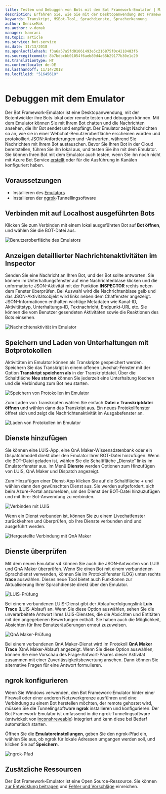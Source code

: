 ```yaml
---
title: Testen und Debuggen von Bots mit dem Bot Framework-Emulator | Microsoft-Dokumentation
description: Erfahren Sie, wie Sie mit der Desktopanwendung Bot Framework-Emulator Bots prüfen, testen und debuggen.
keywords: Transkript, MSBot-Tool, Sprachdienste, Spracherkennung
author: DeniseMak
ms.author: v-demak
manager: kamrani
ms.topic: article
ms.service: bot-service
ms.date: 11/13/2018
ms.openlocfilehash: f3a6a57a5fd01061493e5c216875f0c4210483f6
ms.sourcegitcommit: 8b7bdbcbb01054f6aeb80d4a65b29177b30e1c20
ms.translationtype: HT
ms.contentlocale: de-DE
ms.lasthandoff: 11/14/2018
ms.locfileid: "51645610"
---
```

# <a name="debug-with-the-emulator"></a>Debuggen mit dem Emulator

Der Bot Framework-Emulator ist eine Desktopanwendung, mit der Botentwickler ihre Bots lokal oder remote testen und debuggen können. Mit dem Emulator können Sie mit Ihrem Bot chatten und die Nachrichten ansehen, die Ihr Bot sendet und empfängt. Der Emulator zeigt Nachrichten so an, wie sie in einer Webchat-Benutzeroberfläche erscheinen würden und protokolliert JSON-Anforderungen und -Antworten, während Sie Nachrichten mit Ihrem Bot austauschen. Bevor Sie Ihren Bot in der Cloud bereitstellen, führen Sie ihn lokal aus, und testen Sie ihn mit dem Emulator. Sie können Ihren Bot mit dem Emulator auch testen, wenn Sie ihn noch nicht mit Azure Bot Service [erstellt](./bot-service-quickstart.md) oder für die Ausführung in Kanälen konfiguriert haben.

## <a name="prerequisites"></a>Voraussetzungen
- Installieren des [Emulators](https://aka.ms/Emulator-wiki-getting-started)
- Installieren der [ngrok][ngrokDownload]-Tunnellingsoftware

## <a name="connect-to-a-bot-running-on-localhost"></a>Verbinden mit auf Localhost ausgeführten Bots

Klicken Sie zum Verbinden mit einem lokal ausgeführten Bot auf **Bot öffnen**, und wählen Sie die BOT-Datei aus. 

![Benutzeroberfläche des Emulators](media/emulator-v4/emulator-welcome.png)

## <a name="view-detailed-message-activity-with-the-inspector"></a>Anzeigen detaillierter Nachrichtenaktivitäten im Inspector

Senden Sie eine Nachricht an Ihren Bot, und der Bot sollte antworten. Sie können im Unterhaltungsfenster auf eine Nachrichtenblase klicken und die unformatierte JSON-Aktivität mit der Funktion **INSPECTOR** rechts neben dem Fenster überprüfen. Bei Auswahl wird die Nachrichtenblase gelb und das JSON-Aktivitätsobjekt wird links neben dem Chatfenster angezeigt. JSON-Informationen enthalten wichtige Metadaten wie Kanal-ID, Aktivitätstyp, Unterhaltungs-ID, Textnachricht, Endpunkt-URL etc. Sie können die vom Benutzer gesendeten Aktivitäten sowie die Reaktionen des Bots einsehen. 

![Nachrichtenaktivität im Emulator](media/emulator-v4/emulator-view-message-activity-02.png)

## <a name="save-and-load-conversations-with-bot-transcripts"></a>Speichern und Laden von Unterhaltungen mit Botprotokollen

Aktivitäten im Emulator können als Transkripte gespeichert werden. Speichern Sie das Transkript in einem offenen Livechat-Fenster mit der Option **Transkript speichern als** in der Transkriptdatei. Über die Schaltfläche **Neu starten** können Sie jederzeit eine Unterhaltung löschen und die Verbindung zum Bot neu starten.  

![Speichern von Protokollen im Emulator](media/emulator-v4/emulator-live-chat.png)

Zum Laden von Transkripten wählen Sie einfach **Datei > Transkriptdatei öffnen** und wählen dann das Transkript aus. Ein neues Protokollfenster öffnet sich und zeigt die Nachrichtenaktivität im Ausgabefenster an. 

![Laden von Protokollen im Emulator](media/emulator-v4/emulator-load-transcript.png)

## <a name="add-services"></a>Dienste hinzufügen 

Sie können eine LUIS-App, eine QnA Maker-Wissensdatenbank oder ein Dispatchmodell direkt über den Emulator Ihrer BOT-Datei hinzufügen. Wenn die BOT-Datei geladen ist, wählen Sie die Schaltfläche „Dienste“ links im Emulatorfenster aus. Im Menü **Dienste** werden Optionen zum Hinzufügen von LUIS, QnA Maker und Dispatch angezeigt. 

Zum Hinzufügen einer Dienst-App klicken Sie auf die Schaltfläche **+** und wählen dann den gewünschten Dienst aus. Sie werden aufgefordert, sich beim Azure-Portal anzumelden, um den Dienst der BOT-Datei hinzuzufügen und mit Ihrer Bot-Anwendung zu verbinden. 

![Verbinden mit LUIS](media/emulator-v4/emulator-connect-luis-btn.png)

Wenn ein Dienst verbunden ist, können Sie zu einem Livechatfenster zurückkehren und überprüfen, ob Ihre Dienste verbunden sind und ausgeführt werden. 

![Hergestellte Verbindung mit QnA Maker](media/emulator-v4/emulator-view-message-activity.png)

## <a name="inspect-services"></a>Dienste überprüfen

Mit dem neuen Emulator v4 können Sie auch die JSON-Antworten von LUIS und QnA Maker überprüfen. Wenn Sie einen Bot mit einem verbundenen Sprachdienst verwenden, können Sie im Protokollfenster (LOG) unten rechts **trace** auswählen. Dieses neue Tool bietet auch Funktionen zur Aktualisierung Ihrer Sprachdienste direkt über den Emulator. 

![LUIS-Prüfung](media/emulator-v4/emulator-luis-inspector.png)

Bei einem verbundenen LUIS-Dienst gibt der Ablaufverfolgungslink **Luis Trace** (LUIS-Ablauf) an. Wenn Sie diese Option auswählen, sehen Sie die unverarbeitete Antwort Ihres LUIS-Dienstes, die die Absichten und Entitäten mit den angegebenen Bewertungen enthält. Sie haben auch die Möglichkeit, Absichten für Ihre Benutzeräußerungen erneut zuzuweisen. 

![QnA Maker-Prüfung](media/emulator-v4/emulator-qna-inspector.png)

Bei einem verbundenen QnA Maker-Dienst wird im Protokoll **QnA Maker Trace** (QnA Maker-Ablauf) angezeigt. Wenn Sie diese Option auswählen, können Sie eine Vorschau des Frage-Antwort-Paares dieser Aktivität zusammen mit einer Zuverlässigkeitsbewertung ansehen. Dann können Sie alternative Fragen für eine Antwort formulieren.

## <a name="configure-ngrok"></a>ngrok konfigurieren

Wenn Sie Windows verwenden, den Bot Framework-Emulator hinter einer Firewall oder einer anderen Netzwerkgrenze ausführen und eine Verbindung zu einem Bot herstellen möchten, der remote gehostet wird, müssen Sie die Tunnelingsoftware **ngrok** installieren und konfigurieren. Der Bot Framework-Emulator ist umfassend in die ngrok-Tunnelingsoftware (entwickelt von [inconshreveable][inconshreveable]) integriert und kann diese bei Bedarf automatisch starten.

Öffnen Sie die **Emulatoreinstellungen**, geben Sie den ngrok-Pfad ein, wählen Sie aus, ob ngrok für lokale Adressen umgangen werden soll, und klicken Sie auf **Speichern**.

![ngrok-Pfad](media/emulator-v4/emulator-ngrok-path.png)

## <a name="additional-resources"></a>Zusätzliche Ressourcen

Der Bot Framework-Emulator ist eine Open Source-Ressource. Sie können [zur Entwicklung beitragen][EmulatorGithubContribute] und [ Fehler und Vorschläge][EmulatorGithubBugs] einreichen.



[EmulatorGithubContribute]: https://github.com/Microsoft/BotFramework-Emulator/wiki/How-to-Contribute
[EmulatorGithubBugs]: https://github.com/Microsoft/BotFramework-Emulator/wiki/Submitting-Bugs-%26-Suggestions

[ngrokDownload]: https://ngrok.com/
[inconshreveable]: https://inconshreveable.com/
